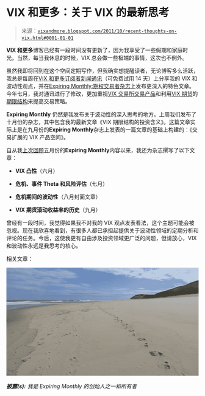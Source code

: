 <!--yml

分类：未分类

日期：2024-05-18 16:48:21

-->

# **VIX 和更多**：关于 VIX 的最新思考

> 来源：[`vixandmore.blogspot.com/2011/10/recent-thoughts-on-vix.html#0001-01-01`](http://vixandmore.blogspot.com/2011/10/recent-thoughts-on-vix.html#0001-01-01)

**VIX 和更多**博客已经有一段时间没有更新了，因为我享受了一些假期和家庭时光。当然，每当我休息的时候，VIX 总会做一些极端的事情，这次也不例外。

虽然我即将回到在这个空间定期写作，但我确实想提醒读者，无论博客多么活跃，我总是每周在[VIX 和更多订阅者新闻通讯](http://vixandmoresubscriber.blogspot.com/)（可免费试用 14 天）上分享我的 VIX 和波动性观点，并在[Expiring Monthly:期权交易者杂志](http://www.expiringmonthly.com/)上发布更深入的特色文章。今年七月，我对通讯进行了修改，更加重视[VIX 交易所交易产品](http://vixandmore.blogspot.com/search/label/VIX%20ETN)和利用[VIX 期货](http://vixandmore.blogspot.com/search/label/VIX%20futures)的[期限结构](http://vixandmore.blogspot.com/search/label/term%20structure)来提高交易策略。

**Expiring Monthly** 仍然是我发布关于波动性的深入思考的地方。上周我们发布了十月份的杂志，其中包含我的最新文章《VIX 期限结构的投资含义》。这篇文章实际上是在九月份的**Expiring Monthly**杂志上发表的一篇文章的基础上构建的：《交易扩展的 VIX 产品空间》。

自从我[上次回顾](http://vixandmore.blogspot.com/2011/05/expiring-monthly-may-2011-issue-recap.html)五月份的**Expiring Monthly**内容以来，我还为杂志撰写了以下文章：

+   **VIX 凸性**（六月）

+   **危机、事件 Theta 和风险评估**（七月）

+   **危机期间的波动性**（八月封面文章）

+   **VIX 期货滚动收益率的历史**（九月）

曾经有一段时间，我觉得如果我不对我的 VIX 观点发表看法，这个主题可能会被忽视。现在我欣喜地看到，有很多人都已承担起提供关于波动性领域的定期分析和评论的任务。今后，这使我更有自由涉及投资领域更广泛的问题，但请放心，VIX 和波动性永远是我思考的核心。

相关文章：

***![](img/0cc41a3cc80e5190fd5bdacfbb843985.png)***

***披露(s):*** *我是 Expiring Monthly 的创始人之一和所有者*
